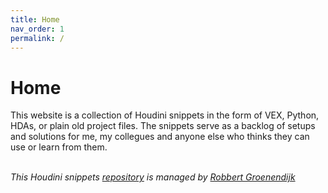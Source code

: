 ```yaml
---
title: Home
nav_order: 1
permalink: /
---
```


# Home
This website is a collection of Houdini snippets in the form of VEX, Python, HDAs, or plain old project files.
The snippets serve as a backlog of setups and solutions for me, my collegues and anyone else who thinks they can use or learn from them.

<br>*This Houdini snippets [repository](https://github.com/RobbertGroenendijk/Houdini_snippets) is managed by [Robbert Groenendijk](https://robbert.xyz/)*<br>